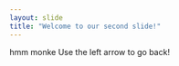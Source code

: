```yaml
---
layout: slide
title: "Welcome to our second slide!"
---
```

hmm monke
Use the left arrow to go back!

